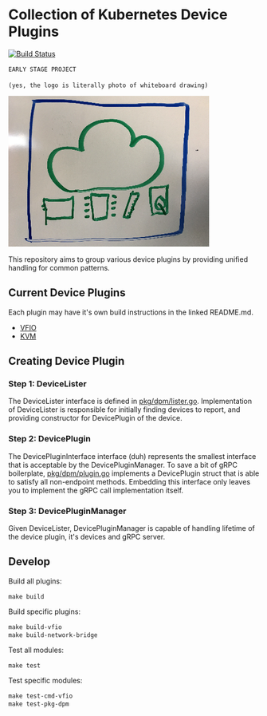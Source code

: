 # Collection of Kubernetes Device Plugins

[![Build Status](https://travis-ci.org/kubevirt/kubernetes-device-plugins.svg?branch=master)](https://travis-ci.org/kubevirt/kubernetes-device-plugins)

```
EARLY STAGE PROJECT

(yes, the logo is literally photo of whiteboard drawing)
```

![Logo](/docs/logo.jpg)

This repository aims to group various device plugins by providing unified
handling for common patterns.

## Current Device Plugins

Each plugin may have it's own build instructions in the linked README.md.

* [VFIO](docs/vfio/README.md)
* [KVM](docs/kvm/README.md)

## Creating Device Plugin

### Step 1: DeviceLister

The DeviceLister interface is defined in [pkg/dpm/lister.go](pkg/dpm/lister.go).
Implementation of DeviceLister is responsible for initially finding devices to
report, and providing constructor for DevicePlugin of the device.

### Step 2: DevicePlugin

The DevicePluginInterface interface (duh) represents the smallest interface
that is acceptable by the DevicePluginManager. To save a bit of gRPC
boilerplate, [pkg/dpm/plugin.go](pkg/dpm/plugin.go) implements a DevicePlugin
struct that is able to satisfy all non-endpoint methods. Embedding this
interface only leaves you to implement the gRPC call implementation itself.

### Step 3: DevicePluginManager

Given DeviceLister, DevicePluginManager is capable of handling lifetime of the
device plugin, it's devices and gRPC server.

## Develop

Build all plugins:

```
make build
```

Build specific plugins:

```
make build-vfio
make build-network-bridge
```

Test all modules:

```
make test
```

Test specific modules:

```
make test-cmd-vfio
make test-pkg-dpm
```
